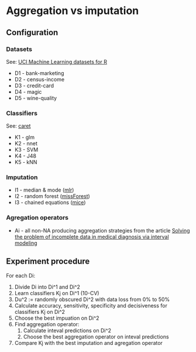 # Aggregation vs imputation

## Configuration

### Datasets

See: [UCI Machine Learning datasets for R](https://github.com/andre-wojtowicz/uci-ml-to-r)

 * D1 - bank-marketing
 * D2 - census-income
 * D3 - credit-card
 * D4 - magic
 * D5 - wine-quality

### Classifiers

See: [caret](https://topepo.github.io/caret)

 * K1 - glm
 * K2 - nnet
 * K3 - SVM
 * K4 - J48
 * K5 - kNN

### Imputation

 * I1 - median & mode ([mlr](https://github.com/mlr-org/mlr))
 * I2 - random forest ([missForest](https://github.com/stekhoven/missForest))
 * I3 - chained equations ([mice](http://dx.doi.org/10.18637/jss.v045.i03))

### Agregation operators

 * Ai - all non-NA producing aggregation strategies from the article [Solving the problem of incomplete data in medical diagnosis via interval modeling](http://dx.doi.org/10.1016/j.asoc.2016.05.029)

## Experiment procedure

For each Di:

 1. Divide Di into Di^1 and Di^2
 1. Learn classifiers Kj on Di^1 (10-CV)
 1. Du^2 := randomly obscured Di^2 with data loss from 0% to 50%
 1. Calculate accuracy, sensitivity, specificity and decisiveness for classifiers Kj on Di^2
 1. Choose the best impuation on Di^2
 1. Find aggregation operator:
    1. Calculate inteval predictions on Di^2
    1. Choose the best aggregation operator on inteval predictions
 1. Compare Kj with the best imputation and agregation operator

